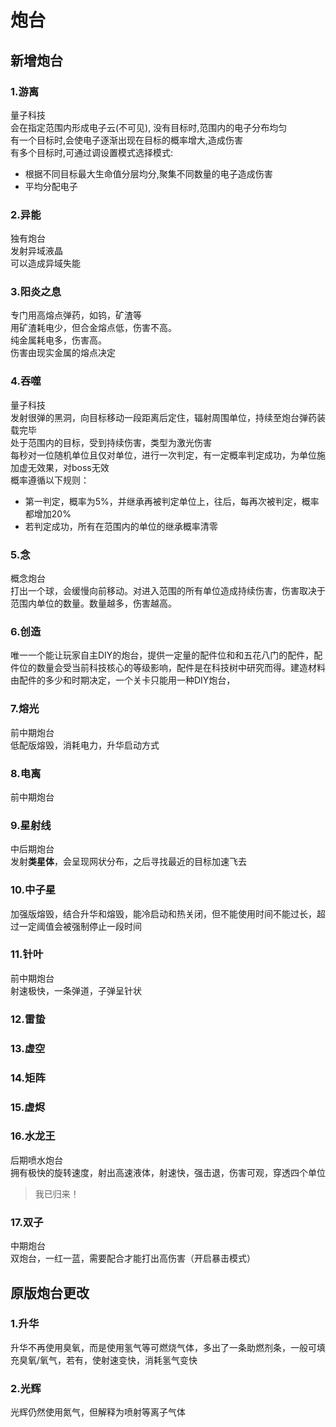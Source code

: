 # 炮台
## 新增炮台
### **1.游离**  
量子科技  
会在指定范围内形成电子云(不可见),  没有目标时,范围内的电子分布均匀  
有一个目标时,会使电子逐渐出现在目标的概率增大,造成伤害  
有多个目标时,可通过调设置模式选择模式:  
- 根据不同目标最大生命值分层均分,聚集不同数量的电子造成伤害
- 平均分配电子

### **2.异能**  
独有炮台  
发射异域液晶  
可以造成异域失能  

### **3.阳炎之息**  
专门用高熔点弹药，如钨，矿渣等  
用矿渣耗电少，但合金熔点低，伤害不高。  
纯金属耗电多，伤害高。  
伤害由现实金属的熔点决定

### **4.吞噬**
量子科技  
发射很弹的黑洞，向目标移动一段距离后定住，辐射周围单位，持续至炮台弹药装载完毕  
处于范围内的目标，受到持续伤害，类型为激光伤害  
每秒对一位随机单位且仅对单位，进行一次判定，有一定概率判定成功，为单位施加虚无效果，对boss无效  
概率遵循以下规则：  
- 第一判定，概率为5%，并继承再被判定单位上，往后，每再次被判定，概率都增加20%
- 若判定成功，所有在范围内的单位的继承概率清零
  
### **5.念**
概念炮台  
打出一个球，会缓慢向前移动。对进入范围的所有单位造成持续伤害，伤害取决于范围内单位的数量。数量越多，伤害越高。

### **6.创造**
唯一一个能让玩家自主DIY的炮台，提供一定量的配件位和和五花八门的配件，配件位的数量会受当前科技核心的等级影响，配件是在科技树中研究而得。建造材料由配件的多少和时期决定，一个关卡只能用一种DIY炮台，

### 7.熔光
前中期炮台  
低配版熔毁，消耗电力，升华启动方式
### 8.电离
前中期炮台  
### 9.星射线
中后期炮台  
发射**类星体**，会呈现网状分布，之后寻找最近的目标加速飞去
### 10.中子星
加强版熔毁，结合升华和熔毁，能冷启动和热关闭，但不能使用时间不能过长，超过一定阈值会被强制停止一段时间
### 11.针叶
前中期炮台  
射速极快，一条弹道，子弹呈针状
### 12.雷蛰
### 13.虚空
### 14.矩阵
### 15.虚烬
### 16.水龙王
后期喷水炮台  
拥有极快的旋转速度，射出高速液体，射速快，强击退，伤害可观，穿透四个单位  
>我已归来！
### 17.双子
中期炮台  
双炮台，一红一蓝，需要配合才能打出高伤害（开启暴击模式）  
## 原版炮台更改  
### 1.升华
升华不再使用臭氧，而是使用氢气等可燃烧气体，多出了一条助燃剂条，一般可填充臭氧/氧气，若有，使射速变快，消耗氢气变快
### 2.光辉
光辉仍然使用氮气，但解释为喷射等离子气体
